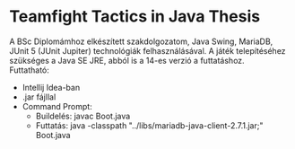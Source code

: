 # Teamfight Tactics in Java Thesis
A BSc Diplomámhoz elkészített szakdolgozatom, Java Swing, MariaDB, JUnit 5 (JUnit Jupiter) technológiák felhasználásával.
A játék telepítéséhez szükséges a Java SE JRE, abból is a 14-es verzió a futtatáshoz.
<br>Futtatható:
- Intellij Idea-ban
- .jar fájllal
- Command Prompt:
  - Buildelés: javac Boot.java
  - Futtatás: java -classpath "../libs/mariadb-java-client-2.7.1.jar;" Boot.java
